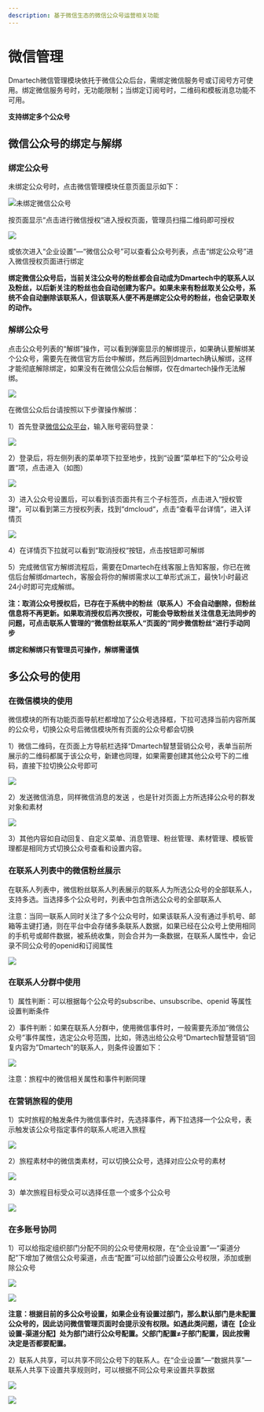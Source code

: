 ```yaml
---
description: 基于微信生态的微信公众号运营相关功能
---
```


# 微信管理

Dmartech微信管理模块依托于微信公众后台，需绑定微信服务号或订阅号方可使用。绑定微信服务号时，无功能限制；当绑定订阅号时，二维码和模板消息功能不可用。

**支持绑定多个公众号**

## 微信公众号的绑定与解绑

### 绑定公众号

未绑定公众号时，点击微信管理模块任意页面显示如下：

![&#x672A;&#x7ED1;&#x5B9A;&#x5FAE;&#x4FE1;&#x516C;&#x4F17;&#x53F7;](../.gitbook/assets/image%20%28159%29.png)

按页面显示“点击进行微信授权“进入授权页面，管理员扫描二维码即可授权

![](../.gitbook/assets/image%20%28276%29.png)

或依次进入“企业设置”—“微信公众号”可以查看公众号列表，点击“绑定公众号”进入微信授权页面进行绑定

**绑定微信公众号后，当前关注公众号的粉丝都会自动成为Dmartech中的联系人以及粉丝，以后新关注的粉丝也会自动创建为客户。如果未来有粉丝取关公众号，系统不会自动删除该联系人，但该联系人便不再是绑定公众号的粉丝，也会记录取关的动作。**

### **解绑公众号**

点击公众号列表的“解绑”操作，可以看到弹窗显示的解绑提示，如果确认要解绑某个公众号，需要先在微信官方后台中解绑，然后再回到dmartech确认解绑，这样才能彻底解除绑定，如果没有在微信公众后台解绑，仅在dmartech操作无法解绑。

![](../.gitbook/assets/image%20%286%29.gif)

在微信公众后台请按照以下步骤操作解绑：

1）首先登录[微信公众平台](https://mp.weixin.qq.com)，输入账号密码登录：

![](../.gitbook/assets/1%20%282%29.jpg)

2）登录后，将左侧列表的菜单项下拉至地步，找到“设置“菜单栏下的“公众号设置“项，点击进入（如图）

![](../.gitbook/assets/2.jpg)

3）进入公众号设置后，可以看到该页面共有三个子标签页，点击进入“授权管理“，可以看到第三方授权列表，找到“dmcloud“，点击“查看平台详情“，进入详情页

![](../.gitbook/assets/image%20%28243%29.png)

4）在详情页下拉就可以看到“取消授权“按钮，点击按钮即可解绑

5）完成微信官方解绑流程后，需要在Dmartech在线客服上告知客服，你已在微信后台解绑dmartech，客服会将你的解绑需求以工单形式派工，最快1小时最迟24小时即可完成解绑。 

**注：取消公众号授权后，已存在于系统中的粉丝（联系人）不会自动删除，但粉丝信息将不再更新。如果取消授权后再次授权，可能会导致粉丝关注信息无法同步的问题，可点击联系人管理的“微信粉丝联系人“页面的“同步微信粉丝“进行手动同步**

**绑定和解绑只有管理员可操作，解绑需谨慎**

## 多公众号的使用

### 在微信模块的使用

微信模块的所有功能页面导航栏都增加了公众号选择框，下拉可选择当前内容所属的公众号，切换公众号后微信模块所有页面的公众号都会切换

1）微信二维码，在页面上方导航栏选择“Dmartech智慧营销公众号，表单当前所展示的二维码都属于该公众号，新建也同理，如果需要创建其他公众号下的二维码，直接下拉切换公众号即可

![](../.gitbook/assets/image%20%28487%29.png)

2）发送微信消息，同样微信消息的发送 ，也是针对页面上方所选择公众号的群发对象和素材

![](../.gitbook/assets/image%20%28483%29.png)

3）其他内容如自动回复、自定义菜单、消息管理、粉丝管理、素材管理、模板管理都是相同方式切换公众号查看和设置内容。

### **在联系人列表中的微信粉丝展示**

在联系人列表中，微信粉丝联系人列表展示的联系人为所选公众号的全部联系人，支持多选。当选择多个公众号时，列表中包含所选公众号的全部联系人

注意：当同一联系人同时关注了多个公众号时，如果该联系人没有通过手机号、邮箱等主键打通，则在平台中会存储多条联系人数据，如果已经在公众号上使用相同的手机号或邮件数据，被系统收集，则会合并为一条数据，在联系人属性中，会记录不同公众号的openid和订阅属性

![](../.gitbook/assets/image%20%28476%29.png)

### **在联系人分群中使用**

1）属性判断：可以根据每个公众号的subscribe、unsubscribe、openid 等属性设置判断条件

2）事件判断：如果在联系人分群中，使用微信事件时，一般需要先添加“微信公众号”事件属性，选定公众号范围，比如，筛选出给公众号“Dmartech智慧营销“回复内容为”Dmartech“的联系人，则条件设置如下：

![](../.gitbook/assets/image%20%28477%29.png)

注意：旅程中的微信相关属性和事件判断同理

### **在营销旅程的使用**

1）实时旅程的触发条件为微信事件时，先选择事件，再下拉选择一个公众号，表示触发该公众号指定事件的联系人呢进入旅程

![](../.gitbook/assets/image%20%2811%29.gif)

2）旅程素材中的微信类素材，可以切换公众号，选择对应公众号的素材

![](../.gitbook/assets/image.gif)

3）单次旅程目标受众可以选择任意一个或多个公众号

![](../.gitbook/assets/image%20%28475%29.png)

### 在多账号协同

1）可以给指定组织部门分配不同的公众号使用权限，在“企业设置”—“渠道分配”下增加了微信公众号渠道，点击“配置”可以给部门设置公众号权限，添加或删除公众号

![](../.gitbook/assets/image%20%284%29.gif)

![](../.gitbook/assets/image%20%28482%29.png)

**注意：根据目前的多公众号设置，如果企业有设置过部门，那么默认部门是未配置公众号的，因此访问微信管理页面时会提示没有权限。如遇此类问题，请在【企业设置-渠道分配】处为部门进行公众号配置。父部门配置≠子部门配置，因此按需决定是否都要配置。**

2）联系人共享，可以共享不同公众号下的联系人。在“企业设置”—“数据共享”—联系人共享下设置共享规则时，可以根据不同公众号来设置共享数据

![](../.gitbook/assets/image%20%282%29.gif)

![](../.gitbook/assets/image%20%28478%29.png)

